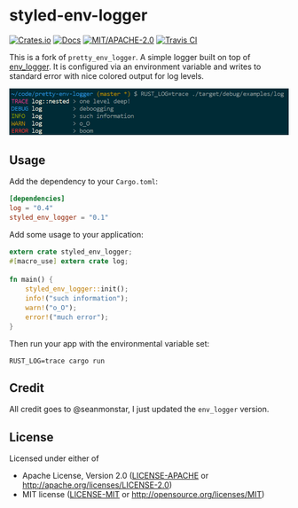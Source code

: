# styled-env-logger

[![Crates.io](https://img.shields.io/crates/v/styled_env_logger.svg)](https://crates.io/crates/styled_env_logger)
[![Docs](https://docs.rs/styled_env_logger/badge.svg)](https://docs.rs/styled_env_logger)
[![MIT/APACHE-2.0](https://img.shields.io/crates/l/styled_env_logger.svg)](https://crates.io/crates/styled_env_logger)
[![Travis CI](https://travis-ci.org/seanmonstar/styled-env-logger.svg?branch=master)](https://travis-ci.org/seanmonstar/styled-env-logger)

This is a fork of `pretty_env_logger`.
A simple logger built on top of [env_logger](https://docs.rs/env_logger).
It is configured via an environment variable and writes to standard
error with nice colored output for log levels.

![example output](readme-example.png)

## Usage

Add the dependency to your `Cargo.toml`:

```toml
[dependencies]
log = "0.4"
styled_env_logger = "0.1"
```

Add some usage to your application:

```rust
extern crate styled_env_logger;
#[macro_use] extern crate log;

fn main() {
    styled_env_logger::init();
    info!("such information");
    warn!("o_O");
    error!("much error");
}
```

Then run your app with the environmental variable set:

```env
RUST_LOG=trace cargo run
```

## Credit

All credit goes to @seanmonstar, I just updated the `env_logger` version.

## License

Licensed under either of

- Apache License, Version 2.0 ([LICENSE-APACHE](LICENSE-APACHE) or <http://apache.org/licenses/LICENSE-2.0>)
- MIT license ([LICENSE-MIT](LICENSE-MIT) or <http://opensource.org/licenses/MIT>)
